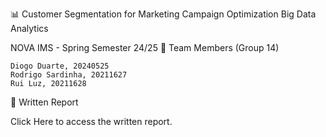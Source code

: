 📊 Customer Segmentation for Marketing Campaign Optimization
Big Data Analytics

NOVA IMS - Spring Semester 24/25
👥 Team Members (Group 14)

    Diogo Duarte, 20240525
    Rodrigo Sardinha, 20211627
    Rui Luz, 20211628

📑 Written Report

Click Here to access the written report.
